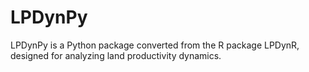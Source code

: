 # LPDynPy
LPDynPy is a Python package converted from the R package LPDynR, designed for analyzing land productivity dynamics. 
